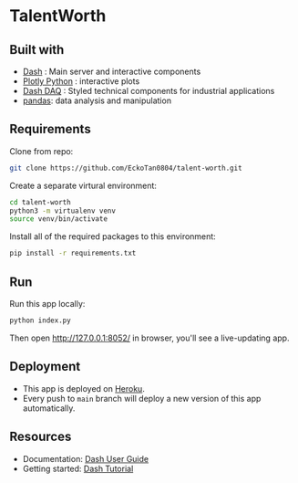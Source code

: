 # TalentWorth

## Built with

- [Dash](https://dash.plot.ly/) : Main server and interactive components
- [Plotly Python](https://plot.ly/python/) : interactive plots
- [Dash DAQ](https://dash.plot.ly/dash-daq) : Styled technical components for industrial applications
- [pandas](https://pandas.pydata.org/): data analysis and manipulation

## Requirements

Clone from repo:

```bash
git clone https://github.com/EckoTan0804/talent-worth.git
```

Create a separate virtural environment:

```bash
cd talent-worth
python3 -m virtualenv venv
source venv/bin/activate
```

Install all of the required packages to this environment:

```bash
pip install -r requirements.txt
```

## Run

Run this app locally:

```bash
python index.py
```

Then open http://127.0.0.1:8052/ in browser, you'll see a live-updating app.

## Deployment

- This app is deployed on [Heroku](https://www.heroku.com/). 
- Every push to `main` branch will deploy a new version of this app automatically.

## Resources

- Documentation: [Dash User Guide](https://dash.plotly.com/)
- Getting started: [Dash Tutorial](https://dash.plotly.com/installation)